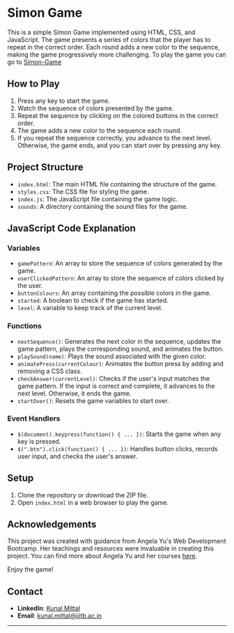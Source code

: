 # Simon Game

This is a simple Simon Game implemented using HTML, CSS, and JavaScript. The game presents a series of colors that the player has to repeat in the correct order. Each round adds a new color to the sequence, making the game progressively more challenging.
To play the game you can go to [Simon-Game](https://simon-game0025.netlify.app/)

## How to Play

1. Press any key to start the game.
2. Watch the sequence of colors presented by the game.
3. Repeat the sequence by clicking on the colored buttons in the correct order.
4. The game adds a new color to the sequence each round.
5. If you repeat the sequence correctly, you advance to the next level. Otherwise, the game ends, and you can start over by pressing any key.

## Project Structure


- `index.html`: The main HTML file containing the structure of the game.
- `styles.css`: The CSS file for styling the game.
- `index.js`: The JavaScript file containing the game logic.
- `sounds`: A directory containing the sound files for the game.

## JavaScript Code Explanation

### Variables

- `gamePattern`: An array to store the sequence of colors generated by the game.
- `userClickedPattern`: An array to store the sequence of colors clicked by the user.
- `buttonColours`: An array containing the possible colors in the game.
- `started`: A boolean to check if the game has started.
- `level`: A variable to keep track of the current level.

### Functions

- `nextSequence()`: Generates the next color in the sequence, updates the game pattern, plays the corresponding sound, and animates the button.
- `playSound(name)`: Plays the sound associated with the given color.
- `animatePress(currentColour)`: Animates the button press by adding and removing a CSS class.
- `checkAnswer(currentLevel)`: Checks if the user's input matches the game pattern. If the input is correct and complete, it advances to the next level. Otherwise, it ends the game.
- `startOver()`: Resets the game variables to start over.

### Event Handlers

- `$(document).keypress(function() { ... })`: Starts the game when any key is pressed.
- `$(".btn").click(function() { ... })`: Handles button clicks, records user input, and checks the user's answer.

## Setup

1. Clone the repository or download the ZIP file.
2. Open `index.html` in a web browser to play the game.

## Acknowledgements

This project was created with guidance from Angela Yu's Web Development Bootcamp. Her teachings and resources were invaluable in creating this project. You can find more about Angela Yu and her courses [here](https://www.udemy.com/user/angela-yu/).


Enjoy the game!


## Contact


- **LinkedIn**: [Kunal Mittal](https://www.linkedin.com/in/kunal-mittal-749a1a27b/)
- **Email**: [kunal.mittal@iiitb.ac.in](mailto:kunal.mittal@iiitb.ac.in)


---

